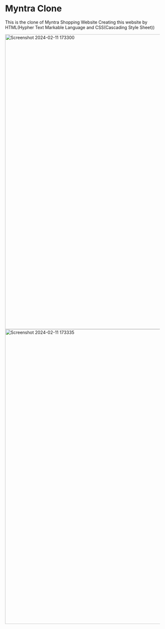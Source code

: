 <h1>Myntra Clone</h1>
<p>This is the clone of Myntra Shopping Website Creating this website by HTML(Hypher Text Markable Language and CSS(Cascading Style Sheet))</p>
<img width="960" alt="Screenshot 2024-02-11 173300" src="https://github.com/ABDUL-REHMAN345/Myntra-Clone/assets/113343795/9941d37a-8731-47ac-ba5e-3315f5e77cdd">
<img width="960" alt="Screenshot 2024-02-11 173335" src="https://github.com/ABDUL-REHMAN345/Myntra-Clone/assets/113343795/6e2c616a-027f-4127-b19a-e32938a5b947">
